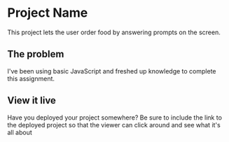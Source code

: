 # Project Name

This project lets the user order food by answering prompts on the screen.

## The problem

I've been using basic JavaScript and freshed up knowledge to complete this assignment.

## View it live

Have you deployed your project somewhere? Be sure to include the link to the deployed project so that the viewer can click around and see what it's all about
